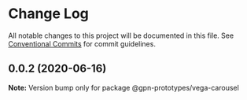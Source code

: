 # Change Log

All notable changes to this project will be documented in this file.
See [Conventional Commits](https://conventionalcommits.org) for commit guidelines.

## 0.0.2 (2020-06-16)

**Note:** Version bump only for package @gpn-prototypes/vega-carousel

